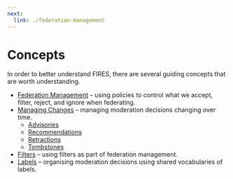 ```yaml
---
next:
  link: ./federation-management
---
```


# Concepts

In order to better understand FIRES, there are several guiding concepts that are worth understanding.

- [Federation Management](./federation-management) – using policies to control what we accept, filter, reject, and ignore when federating.
- [Managing Changes](./changes.md) – managing moderation decisions changing over time.
  - [Advisories](./changes/advisories.md)
  - [Recommendations](./changes/recommendations.md)
  - [Retractions](./changes/retractions.md)
  - [Tombstones](./changes/tombstones.md)
- [Filters](./filters) – using filters as part of federation management.
- [Labels](./labels) – organising moderation decisions using shared vocabularies of labels.

